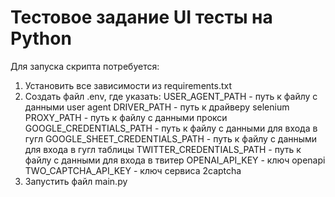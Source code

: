 # Тестовое задание UI тесты на Python
Для запуска скрипта потребуется:
1. Установить все зависимости из requirements.txt
2. Создать файл .env, где указать:
  USER_AGENT_PATH - путь к файлу с данными user agent
  DRIVER_PATH - путь к драйверу selenium
  PROXY_PATH - путь к файлу с данными прокси
  GOOGLE_CREDENTIALS_PATH - путь к файлу с данными для входа в гугл
  GOOGLE_SHEET_CREDENTIALS_PATH - путь к файлу с данными для входа в гугл таблицы
  TWITTER_CREDENTIALS_PATH - путь к файлу с данными для входа в твитер
  OPENAI_API_KEY - ключ openapi
  TWO_CAPTCHA_API_KEY - ключ сервиса 2captcha
3. Запустить файл main.py
